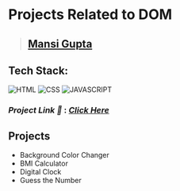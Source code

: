 # Projects Related to DOM

> ## [Mansi Gupta](https://twitter.com/butwhymansi)

## Tech Stack:

![HTML](https://img.shields.io/badge/html-3670A0?style=for-the-badge&logo=html5&logoColor=white)
![CSS](https://img.shields.io/badge/CSS-%234ea94b.svg?style=for-the-badge&logo=css3&logoColor=white)
![JAVASCRIPT](https://img.shields.io/badge/javascript-EFD81D?style=for-the-badge&logo=javascript&logoColor=white)

### _Project Link 🚀_ : _[Click Here](https://4-dom-projects.netlify.app/)_

## Projects 
- Background Color Changer
- BMI Calculator
- Digital Clock
- Guess the Number 